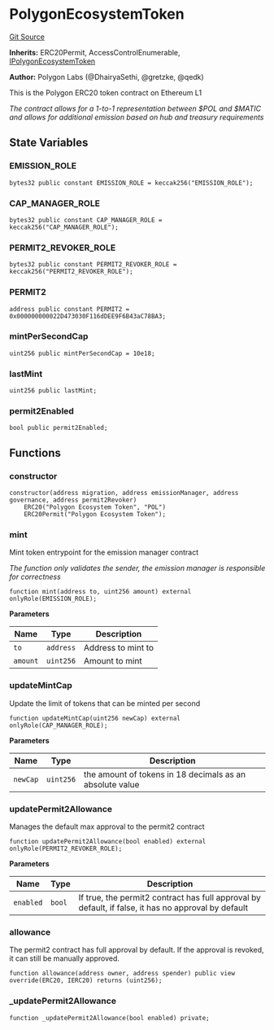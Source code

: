 # PolygonEcosystemToken
[Git Source](https://github.com/0xPolygon/pol-token/blob/c05c8984ac856501829862c1f6d199208aa77a8e/src/PolygonEcosystemToken.sol)

**Inherits:**
ERC20Permit, AccessControlEnumerable, [IPolygonEcosystemToken](/src/interfaces/IPolygonEcosystemToken.sol/interface.IPolygonEcosystemToken.md)

**Author:**
Polygon Labs (@DhairyaSethi, @gretzke, @qedk)

This is the Polygon ERC20 token contract on Ethereum L1

*The contract allows for a 1-to-1 representation between $POL and $MATIC and allows for additional emission based on hub and treasury requirements*


## State Variables
### EMISSION_ROLE

```solidity
bytes32 public constant EMISSION_ROLE = keccak256("EMISSION_ROLE");
```


### CAP_MANAGER_ROLE

```solidity
bytes32 public constant CAP_MANAGER_ROLE = keccak256("CAP_MANAGER_ROLE");
```


### PERMIT2_REVOKER_ROLE

```solidity
bytes32 public constant PERMIT2_REVOKER_ROLE = keccak256("PERMIT2_REVOKER_ROLE");
```


### PERMIT2

```solidity
address public constant PERMIT2 = 0x000000000022D473030F116dDEE9F6B43aC78BA3;
```


### mintPerSecondCap

```solidity
uint256 public mintPerSecondCap = 10e18;
```


### lastMint

```solidity
uint256 public lastMint;
```


### permit2Enabled

```solidity
bool public permit2Enabled;
```


## Functions
### constructor


```solidity
constructor(address migration, address emissionManager, address governance, address permit2Revoker)
    ERC20("Polygon Ecosystem Token", "POL")
    ERC20Permit("Polygon Ecosystem Token");
```

### mint

Mint token entrypoint for the emission manager contract

*The function only validates the sender, the emission manager is responsible for correctness*


```solidity
function mint(address to, uint256 amount) external onlyRole(EMISSION_ROLE);
```
**Parameters**

|Name|Type|Description|
|----|----|-----------|
|`to`|`address`|Address to mint to|
|`amount`|`uint256`|Amount to mint|


### updateMintCap

Update the limit of tokens that can be minted per second


```solidity
function updateMintCap(uint256 newCap) external onlyRole(CAP_MANAGER_ROLE);
```
**Parameters**

|Name|Type|Description|
|----|----|-----------|
|`newCap`|`uint256`|the amount of tokens in 18 decimals as an absolute value|


### updatePermit2Allowance

Manages the default max approval to the permit2 contract


```solidity
function updatePermit2Allowance(bool enabled) external onlyRole(PERMIT2_REVOKER_ROLE);
```
**Parameters**

|Name|Type|Description|
|----|----|-----------|
|`enabled`|`bool`|If true, the permit2 contract has full approval by default, if false, it has no approval by default|


### allowance

The permit2 contract has full approval by default. If the approval is revoked, it can still be manually approved.


```solidity
function allowance(address owner, address spender) public view override(ERC20, IERC20) returns (uint256);
```

### _updatePermit2Allowance


```solidity
function _updatePermit2Allowance(bool enabled) private;
```

